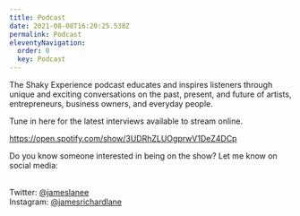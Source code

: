 ```yaml
---
title: Podcast
date: 2021-08-08T16:20:25.538Z
permalink: Podcast
eleventyNavigation:
  order: 0
  key: Podcast
---
```

The Shaky Experience podcast educates and inspires listeners through unique and exciting conversations on the past, present, and future of artists, entrepreneurs, business owners, and everyday people.

Tune in here for the latest interviews available to stream online.

<https://open.spotify.com/show/3UDRhZLUOgprwV1DeZ4DCp>

Do you know someone interested in being on the show? Let me know on social media:

\
Twitter: [@jameslanee](https://www.mixcloud.com/jameslanee)\
Instagram: [@jamesrichardlane](https://www.mixcloud.com/jamesrichardlane)